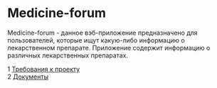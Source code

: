 # Medicine-forum

Medicine-forum - данное вэб-приложение предназначено для пользователей, которые ищут какую-либо информацию о лекарственном препарате. Приложение содержит информацию о различных лекарственных препаратах.

1 [Требования к проекту](docs/project_requirements.md)  
2 [Документы](docs/SystemProject/README.md)
